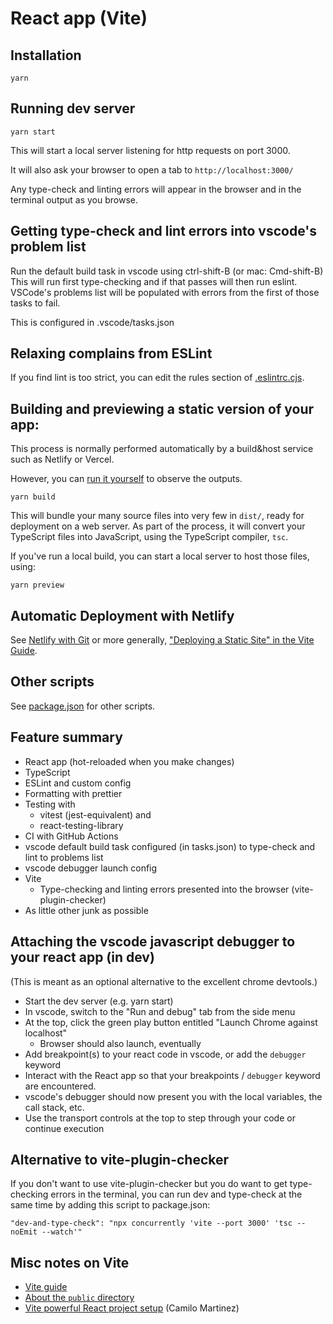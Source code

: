 # React app (Vite)

## Installation

```
yarn
```

## Running dev server

```
yarn start
```

This will start a local server listening for http requests on port 3000.

It will also ask your browser to open a tab to `http://localhost:3000/`

Any type-check and linting errors will appear in the browser and in the terminal output as you browse.

## Getting type-check and lint errors into vscode's problem list

Run the default build task in vscode using ctrl-shift-B (or mac: Cmd-shift-B)
This will run first type-checking and if that passes will then run eslint.
VSCode's problems list will be populated with errors from the first of those tasks to fail.

This is configured in .vscode/tasks.json

## Relaxing complains from ESLint

If you find lint is too strict, you can edit the rules section of [.eslintrc.cjs](.eslintrc.cjs).

## Building and previewing a static version of your app:

This process is normally performed automatically by a build&host service such as Netlify or Vercel.

However, you can [run it yourself](https://vitejs.dev/guide/static-deploy.html#building-the-app) to observe the outputs.

```
yarn build
```

This will bundle your many source files into very few in `dist/`, ready for deployment on a web server. As part of the process, it will convert your TypeScript files into JavaScript, using the TypeScript compiler, `tsc`.

If you've run a local build, you can start a local server to host those files, using:

```
yarn preview
```

## Automatic Deployment with Netlify

See [Netlify with Git](https://vitejs.dev/guide/static-deploy.html#building-the-app)
or more generally, ["Deploying a Static Site" in the Vite Guide](https://vitejs.dev/guide/static-deploy.html).

## Other scripts

See [package.json](package.json) for other scripts.

## Feature summary

-   React app (hot-reloaded when you make changes)
-   TypeScript
-   ESLint and custom config
-   Formatting with prettier
-   Testing with
    -   vitest (jest-equivalent) and
    -   react-testing-library
-   CI with GitHub Actions
-   vscode default build task configured (in tasks.json) to type-check and lint to problems list
-   vscode debugger launch config
-   Vite
    -   Type-checking and linting errors presented into the browser (vite-plugin-checker)
-   As little other junk as possible

## Attaching the vscode javascript debugger to your react app (in dev)

(This is meant as an optional alternative to the excellent chrome devtools.)

-   Start the dev server (e.g. yarn start)
-   In vscode, switch to the "Run and debug" tab from the side menu
-   At the top, click the green play button entitled "Launch Chrome against localhost"
    -   Browser should also launch, eventually
-   Add breakpoint(s) to your react code in vscode, or add the `debugger` keyword
-   Interact with the React app so that your breakpoints / `debugger` keyword are encountered.
-   vscode's debugger should now present you with the local variables, the call stack, etc.
-   Use the transport controls at the top to step through your code or continue execution

## Alternative to vite-plugin-checker

If you don't want to use vite-plugin-checker but you do want to get type-checking errors in the terminal, you can run dev and type-check at the same time by adding this script to package.json:

```
"dev-and-type-check": "npx concurrently 'vite --port 3000' 'tsc --noEmit --watch'"
```

## Misc notes on Vite

-   [Vite guide](https://vitejs.dev/guide/)
-   [About the `public` directory](https://vitejs.dev/guide/assets.html#the-public-directory)
-   [Vite powerful React project setup](https://dev.to/equiman/vite-powerful-react-project-g4m) (Camilo Martinez)
